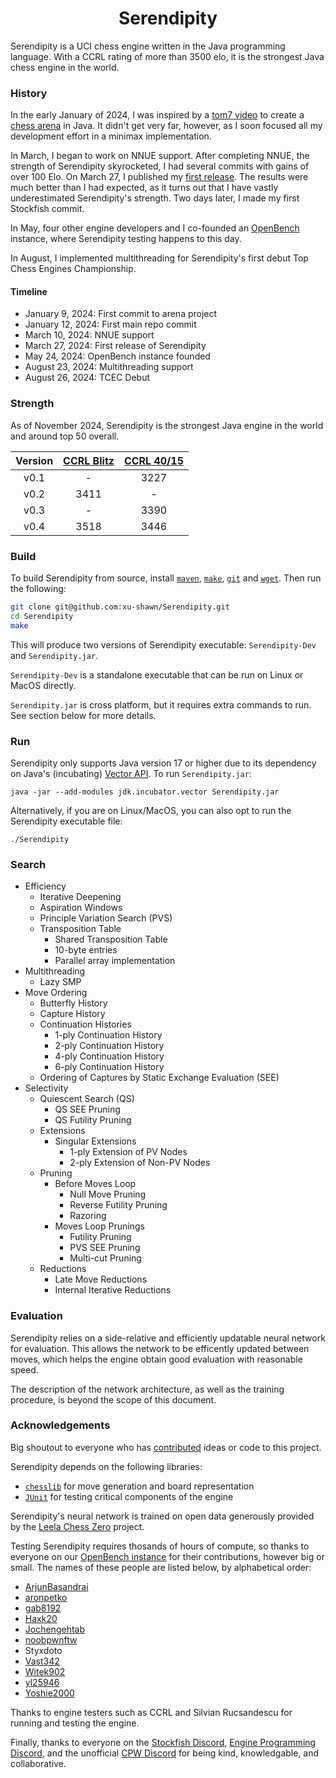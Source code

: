 <div align="center">

  # Serendipity

</div>

Serendipity is a UCI chess engine written in the Java programming language. With a CCRL rating of more than 3500 elo, it is the strongest Java chess engine in the world.

### History

In the early January of 2024, I was inspired by a [tom7 video][elo_world] to create a [chess arena][chess_arena] in Java.
It didn't get very far, however, as I soon focused all my development effort in a minimax implementation.

In March, I began to work on NNUE support.
After completing NNUE, the strength of Serendipity skyrocketed, I had several commits with gains of over 100 Elo.
On March 27, I published my [first release][first_release]. The results were much better than I had expected, as it turns out that I have
vastly underestimated Serendipity's strength. Two days later, I made my first Stockfish commit.

In May, four other engine developers and I co-founded an [OpenBench][openbench_url] instance, where Serendipity testing happens to this day.

In August, I implemented multithreading for Serendipity's first debut Top Chess Engines Championship.

#### Timeline

- January 9, 2024: First commit to arena project
- January 12, 2024: First main repo commit
- March 10, 2024: NNUE support
- March 27, 2024: First release of Serendipity
- May 24, 2024: OpenBench instance founded
- August 23, 2024: Multithreading support
- August 26, 2024: TCEC Debut

### Strength

As of November 2024, Serendipity is the strongest Java engine in the world and around top 50 overall.

<div align="center">

| Version | [CCRL Blitz][ccrl-blitz] | [CCRL 40/15][ccrl-4040] |
|:-------:|:------------------------:|:-----------------------:|
|  v0.1   |             -            |          3227           |
|  v0.2   |           3411           |            -            |
|  v0.3   |             -            |          3390           |
|  v0.4   |           3518           |          3446           |

</div>

### Build

To build Serendipity from source, install [`maven`][maven_url], [`make`][make_url], [`git`][git_url] and [`wget`][wget_url]. Then run the following:

```bash
git clone git@github.com:xu-shawn/Serendipity.git
cd Serendipity
make
```

This will produce two versions of Serendipity executable: `Serendipity-Dev` and `Serendipity.jar`.

`Serendipity-Dev` is a standalone executable that can be run on Linux or MacOS directly.

`Serendipity.jar` is cross platform, but it requires extra commands to run. See section below for more details.

### Run

Serendipity only supports Java version 17 or higher due to its dependency on Java's (incubating) [Vector API][vector_api]. To run `Serendipity.jar`:

```
java -jar --add-modules jdk.incubator.vector Serendipity.jar
```

Alternatively, if you are on Linux/MacOS, you can also opt to run the Serendipity executable file:

```
./Serendipity
```

### Search

- Efficiency
  - Iterative Deepening
  - Aspiration Windows
  - Principle Variation Search (PVS)
  - Transposition Table
    - Shared Transposition Table
    - 10-byte entries
    - Parallel array implementation
- Multithreading
  - Lazy SMP
- Move Ordering
  - Butterfly History
  - Capture History
  - Continuation Histories
    - 1-ply Continuation History
    - 2-ply Continuation History
    - 4-ply Continuation History
    - 6-ply Continuation History
  -  Ordering of Captures by Static Exchange Evaluation (SEE)
- Selectivity
  - Quiescent Search (QS)
    - QS SEE Pruning
    - QS Futility Pruning
  - Extensions
    - Singular Extensions
      - 1-ply Extension of PV Nodes
      - 2-ply Extension of Non-PV Nodes
  - Pruning
    - Before Moves Loop
      - Null Move Pruning
      - Reverse Futility Pruning
      - Razoring
    - Moves Loop Prunings
      - Futility Pruning
      - PVS SEE Pruning
      - Multi-cut Pruning
  - Reductions
    - Late Move Reductions
    - Internal Iterative Reductions

### Evaluation

Serendipity relies on a side-relative and efficiently updatable neural network for evaluation.
This allows the network to be efficently updated between moves, which helps the engine obtain good evaluation with reasonable speed.

The description of the network architecture, as well as the training procedure, is beyond the scope of this document.

### Acknowledgements

Big shoutout to everyone who has [contributed][contributors_url] ideas or code to this project.

Serendipity depends on the following libraries:
- [`chesslib`][chesslib_url] for move generation and board representation
- [`JUnit`][JUnit_url] for testing critical components of the engine

Serendipity's neural network is trained on open data generously provided by the [Leela Chess Zero][lc0_url] project.

Testing Serendipity requires thosands of hours of compute, so thanks to everyone on our [OpenBench instance][furybench_url] for their contributions, however big or small.
The names of these people are listed below, by alphabetical order:
- [ArjunBasandrai][ArjunBasandrai]
- [aronpetko][aronpetko]
- [gab8192][gab8192]
- [Haxk20][Haxk20]
- [Jochengehtab][Jochengehtab]
- [noobpwnftw][noobpwnftw]
- Styxdoto
- [Vast342][Vast342]
- [Witek902][Witek902]
- [yl25946][yl25946]
- [Yoshie2000][Yoshie2000]

Thanks to engine testers such as CCRL and Silvian Rucsandescu for running and testing the engine.

Finally, thanks to everyone on the [Stockfish Discord][sf_discord], [Engine Programming Discord][ep_discord], and the unofficial [CPW Discord][cpw_discord] for being kind, knowledgable, and collaborative.

[elo_world]: https://www.youtube.com/watch?v=DpXy041BIlA
[chess_arena]: https://github.com/xu-shawn/SimplerChessEngine
[first_release]: https://github.com/xu-shawn/Serendipity/releases/tag/v0.1
[openbench_url]: https://github.com/AndyGrant/OpenBench

[maven_url]: https://maven.apache.org/
[make_url]: https://www.gnu.org/software/make/
[git_url]: https://git-scm.com/book/en/v2/Getting-Started-Installing-Git
[wget_url]: https://www.gnu.org/software/wget/

[vector_api]: https://docs.oracle.com/en/java/javase/17/docs/api/jdk.incubator.vector/jdk/incubator/vector/Vector.html

[ccrl-blitz]: https://www.computerchess.org.uk/ccrl/404/cgi/compare_engines.cgi?family=Serendipity&print=Rating+list
[ccrl-4040]: https://www.computerchess.org.uk/ccrl/4040/cgi/compare_engines.cgi?family=Serendipity&print=Rating+list

[contributors_url]: https://github.com/xu-shawn/Serendipity/graphs/contributors
[chesslib_url]: https://github.com/bhlangonijr/chesslib
[JUnit_url]: https://github.com/junit-team/junit5
[lc0_url]: https://lczero.org/
[furybench_url]: https://chess.aronpetkovski.com/

[ArjunBasandrai]: https://github.com/ArjunBasandrai
[aronpetko]: https://github.com/aronpetko
[gab8192]: https://github.com/gab8192
[Haxk20]: https://github.com/Haxk20
[Jochengehtab]: https://github.com/Jochengehtab
[noobpwnftw]: https://github.com/noobpwnftw
[Vast342]: https://github.com/Vast342
[Witek902]: https://github.com/Witek902
[yl25946]: https://github.com/yl25946
[Yoshie2000]: https://github.com/Yoshie2000

[sf_discord]: https://discord.com/invite/GWDRS3kU6R
[ep_discord]: https://discord.com/invite/F6W6mMsTGN
[cpw_discord]: https://discord.gg/kWDrFSB2GG

